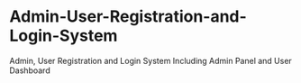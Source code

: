 # Admin-User-Registration-and-Login-System
Admin, User Registration and Login System Including Admin Panel and User Dashboard

